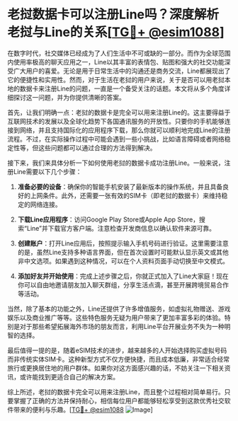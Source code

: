# 老挝数据卡可以注册Line吗？深度解析老挝与Line的关系[[TG💪+ @esim1088](https://t.me/s/esim1088)]

在数字时代，社交媒体已经成为了人们生活中不可或缺的一部分。而作为全球范围内使用率极高的聊天应用之一，Line以其丰富的表情包、贴图和强大的社交功能深受广大用户的喜爱。无论是用于日常生活中的沟通还是商务交流，Line都展现出了它的便捷性和实用性。然而，对于生活在老挝的用户来说，关于是否可以用老挝本地的数据卡来注册Line的问题，一直是一个备受关注的话题。本文将从多个角度详细探讨这一问题，并为你提供清晰的答案。

首先，让我们明确一点：老挝的数据卡是完全可以用来注册Line的。这主要得益于互联网技术的发展以及全球化趋势下各国通讯服务的开放性。只要你的手机能够连接到网络，并且支持国际化的应用程序下载，那么你就可以顺利地完成Line的注册流程。不过，在实际操作过程中可能会遇到一些小挑战，比如语言障碍或者网络稳定性等，但这些问题都可以通过合理的方法得到解决。

接下来，我们来具体分析一下如何使用老挝的数据卡成功注册Line。一般来说，注册Line需要以下几个步骤：

1. **准备必要的设备**：确保你的智能手机安装了最新版本的操作系统，并且具备良好的上网条件。此外，还需要一张有效的SIM卡（即老挝的数据卡）来维持稳定的网络连接。
   
2. **下载Line应用程序**：访问Google Play Store或Apple App Store，搜索“Line”并下载官方客户端。注意检查开发商信息以确认软件来源可靠。

3. **创建账户**：打开Line应用后，按照提示输入手机号码进行验证。这里需要注意的是，虽然Line支持多种语言界面，但在首次设置时可能默认显示英文或其他非中文选项。如果遇到这种情况，可以在个人资料页面手动切换至中文模式。

4. **添加好友并开始使用**：完成上述步骤之后，你就正式加入了Line大家庭！现在你可以自由地邀请朋友加入聊天群组，分享生活点滴，甚至开展跨境贸易合作等活动。

当然，除了基本的功能之外，Line还提供了许多增值服务，如虚拟礼物赠送、游戏娱乐以及商业推广等等。这些特色服务无疑为用户带来了更加丰富多彩的体验。特别是对于那些希望拓展海外市场的朋友而言，利用Line平台开展业务不失为一种明智的选择。

最后值得一提的是，随着eSIM技术的进步，越来越多的人开始选择购买虚拟号码而非传统实体SIM卡。这种新型方式不仅方便快捷，而且成本低廉，非常适合经常旅行或更换居住地的用户群体。如果你对这方面感兴趣的话，不妨关注一下相关资讯，或许能找到更适合自己的解决方案。

综上所述，老挝的数据卡完全可以用来注册Line，而且整个过程相对简单易行。只要掌握了正确的方法并保持耐心，相信每位用户都能够轻松享受到这款优秀社交软件带来的便利与乐趣。[[TG💪+ @esim1088](https://t.me/s/esim1088) ![Image](https://i.postimg.cc/4NQfJmqS/Snipaste-2025-05-13-00-14-12.png)]